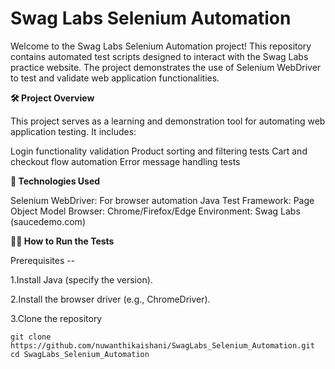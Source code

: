 # Swag Labs Selenium Automation
Welcome to the Swag Labs Selenium Automation project! This repository contains automated test scripts designed to interact with the Swag Labs practice website. The project demonstrates the use of Selenium WebDriver to test and validate web application functionalities.

**🛠️ Project Overview**

This project serves as a learning and demonstration tool for automating web application testing. It includes:

Login functionality validation
Product sorting and filtering tests
Cart and checkout flow automation
Error message handling tests

**🚀 Technologies Used**

Selenium WebDriver: For browser automation
Java
Test Framework: Page Object Model
Browser: Chrome/Firefox/Edge
Environment: Swag Labs (saucedemo.com)


**🧑‍💻 How to Run the Tests**

Prerequisites --

1.Install Java (specify the version).

2.Install the browser driver (e.g., ChromeDriver).

3.Clone the repository

    git clone https://github.com/nuwanthikaishani/SwagLabs_Selenium_Automation.git
    cd SwagLabs_Selenium_Automation

    



